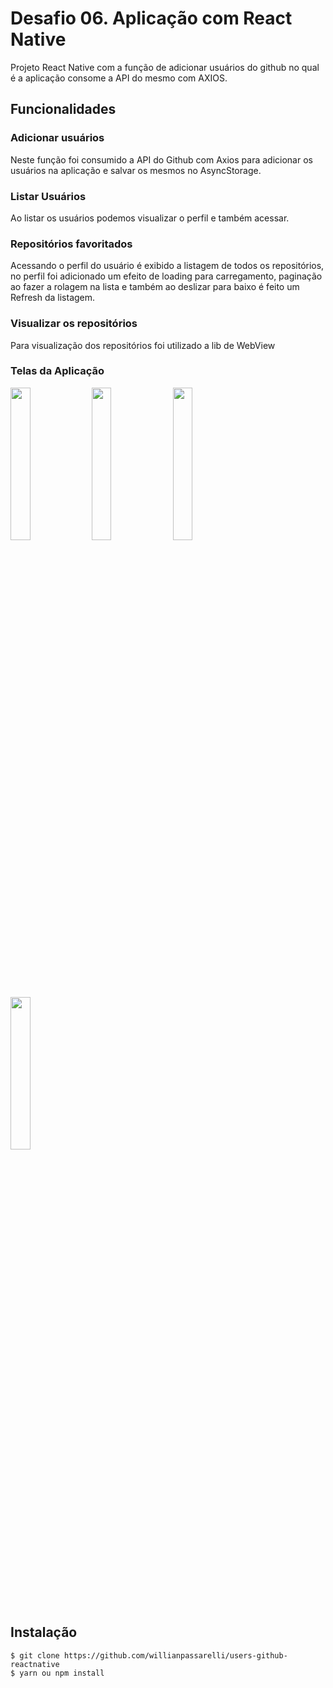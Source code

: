 # Desafio 06. Aplicação com React Native

Projeto React Native com a função de adicionar usuários do github no qual é a aplicação consome a API do mesmo com AXIOS.

## Funcionalidades

### Adicionar usuários

Neste função foi consumido a API do Github com Axios para adicionar os usuários na aplicação e salvar os mesmos no AsyncStorage.

### Listar Usuários

Ao listar os usuários podemos visualizar o perfil e também acessar.

### Repositórios favoritados

Acessando o perfil do usuário é exibido a listagem de todos os repositórios, no perfil foi adicionado um efeito de loading para carregamento, paginação ao fazer a rolagem na lista e também ao deslizar para baixo é feito um Refresh da listagem.

### Visualizar os repositórios

Para visualização dos repositórios foi utilizado a lib de WebView

### Telas da Aplicação

<img src="https://user-images.githubusercontent.com/26445991/65002886-3d024e00-d8cc-11e9-8c5e-fb0b890fb6a6.png" width="25%" height="25%">
<img src="https://user-images.githubusercontent.com/26445991/65003055-15f84c00-d8cd-11e9-887d-05876fb80a41.png" width="25%" height="25%">
<img src="https://user-images.githubusercontent.com/26445991/65002891-425f9880-d8cc-11e9-954b-bbafd120f1ba.png" width="25%" height="25%">
<img src="https://user-images.githubusercontent.com/26445991/65002895-44c1f280-d8cc-11e9-8550-a1d04b5b1a66.png" width="25%" height="25%">

## Instalação

```
$ git clone https://github.com/willianpassarelli/users-github-reactnative
$ yarn ou npm install
``` 
